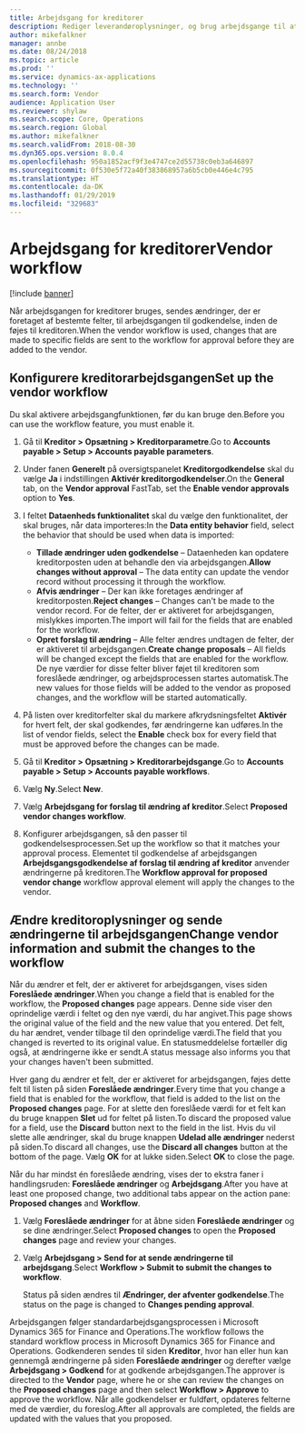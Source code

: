 ```yaml
---
title: Arbejdsgang for kreditorer
description: Rediger leverandøroplysninger, og brug arbejdsgange til at godkende dem.
author: mikefalkner
manager: annbe
ms.date: 08/24/2018
ms.topic: article
ms.prod: ''
ms.service: dynamics-ax-applications
ms.technology: ''
ms.search.form: Vendor
audience: Application User
ms.reviewer: shylaw
ms.search.scope: Core, Operations
ms.search.region: Global
ms.author: mikefalkner
ms.search.validFrom: 2018-08-30
ms.dyn365.ops.version: 8.0.4
ms.openlocfilehash: 950a1852acf9f3e4747ce2d55738c0eb3a646897
ms.sourcegitcommit: 0f530e5f72a40f383868957a6b5cb0e446e4c795
ms.translationtype: HT
ms.contentlocale: da-DK
ms.lasthandoff: 01/29/2019
ms.locfileid: "329683"
---
```

# <a name="vendor-workflow"></a><span data-ttu-id="a1ab2-103">Arbejdsgang for kreditorer</span><span class="sxs-lookup"><span data-stu-id="a1ab2-103">Vendor workflow</span></span>

[!include [banner](../includes/banner.md)]

<span data-ttu-id="a1ab2-104">Når arbejdsgangen for kreditorer bruges, sendes ændringer, der er foretaget af bestemte felter, til arbejdsgangen til godkendelse, inden de føjes til kreditoren.</span><span class="sxs-lookup"><span data-stu-id="a1ab2-104">When the vendor workflow is used, changes that are made to specific fields are sent to the workflow for approval before they are added to the vendor.</span></span>

## <a name="set-up-the-vendor-workflow"></a><span data-ttu-id="a1ab2-105">Konfigurere kreditorarbejdsgangen</span><span class="sxs-lookup"><span data-stu-id="a1ab2-105">Set up the vendor workflow</span></span>

<span data-ttu-id="a1ab2-106">Du skal aktivere arbejdsgangfunktionen, før du kan bruge den.</span><span class="sxs-lookup"><span data-stu-id="a1ab2-106">Before you can use the workflow feature, you must enable it.</span></span>

1. <span data-ttu-id="a1ab2-107">Gå til **Kreditor \> Opsætning \> Kreditorparametre**.</span><span class="sxs-lookup"><span data-stu-id="a1ab2-107">Go to **Accounts payable \> Setup \> Accounts payable parameters**.</span></span>
2. <span data-ttu-id="a1ab2-108">Under fanen **Generelt** på oversigtspanelet **Kreditorgodkendelse** skal du vælge **Ja** i indstillingen **Aktivér kreditorgodkendelser**.</span><span class="sxs-lookup"><span data-stu-id="a1ab2-108">On the **General** tab, on the **Vendor approval** FastTab, set the **Enable vendor approvals** option to **Yes**.</span></span>
3. <span data-ttu-id="a1ab2-109">I feltet **Dataenheds funktionalitet** skal du vælge den funktionalitet, der skal bruges, når data importeres:</span><span class="sxs-lookup"><span data-stu-id="a1ab2-109">In the **Data entity behavior** field, select the behavior that should be used when data is imported:</span></span>

    - <span data-ttu-id="a1ab2-110">**Tillade ændringer uden godkendelse** – Dataenheden kan opdatere kreditorposten uden at behandle den via arbejdsgangen.</span><span class="sxs-lookup"><span data-stu-id="a1ab2-110">**Allow changes without approval** – The data entity can update the vendor record without processing it through the workflow.</span></span>
    - <span data-ttu-id="a1ab2-111">**Afvis ændringer** – Der kan ikke foretages ændringer af kreditorposten.</span><span class="sxs-lookup"><span data-stu-id="a1ab2-111">**Reject changes** – Changes can't be made to the vendor record.</span></span> <span data-ttu-id="a1ab2-112">For de felter, der er aktiveret for arbejdsgangen, mislykkes importen.</span><span class="sxs-lookup"><span data-stu-id="a1ab2-112">The import will fail for the fields that are enabled for the workflow.</span></span>
    - <span data-ttu-id="a1ab2-113">**Opret forslag til ændring** – Alle felter ændres undtagen de felter, der er aktiveret til arbejdsgangen.</span><span class="sxs-lookup"><span data-stu-id="a1ab2-113">**Create change proposals** – All fields will be changed except the fields that are enabled for the workflow.</span></span> <span data-ttu-id="a1ab2-114">De nye værdier for disse felter bliver føjet til kreditoren som foreslåede ændringer, og arbejdsprocessen startes automatisk.</span><span class="sxs-lookup"><span data-stu-id="a1ab2-114">The new values for those fields will be added to the vendor as proposed changes, and the workflow will be started automatically.</span></span>

4. <span data-ttu-id="a1ab2-115">På listen over kreditorfelter skal du markere afkrydsningsfeltet **Aktivér** for hvert felt, der skal godkendes, før ændringerne kan udføres.</span><span class="sxs-lookup"><span data-stu-id="a1ab2-115">In the list of vendor fields, select the **Enable** check box for every field that must be approved before the changes can be made.</span></span>
5. <span data-ttu-id="a1ab2-116">Gå til **Kreditor \> Opsætning \> Kreditorarbejdsgange**.</span><span class="sxs-lookup"><span data-stu-id="a1ab2-116">Go to **Accounts payable \> Setup \> Accounts payable workflows**.</span></span>
6. <span data-ttu-id="a1ab2-117">Vælg **Ny**.</span><span class="sxs-lookup"><span data-stu-id="a1ab2-117">Select **New**.</span></span>
7. <span data-ttu-id="a1ab2-118">Vælg **Arbejdsgang for forslag til ændring af kreditor**.</span><span class="sxs-lookup"><span data-stu-id="a1ab2-118">Select **Proposed vendor changes workflow**.</span></span> 
8. <span data-ttu-id="a1ab2-119">Konfigurer arbejdsgangen, så den passer til godkendelsesprocessen.</span><span class="sxs-lookup"><span data-stu-id="a1ab2-119">Set up the workflow so that it matches your approval process.</span></span> <span data-ttu-id="a1ab2-120">Elementet til godkendelse af arbejdsgangen **Arbejdsgangsgodkendelse af forslag til ændring af kreditor** anvender ændringerne på kreditoren.</span><span class="sxs-lookup"><span data-stu-id="a1ab2-120">The **Workflow approval for proposed vendor change** workflow approval element will apply the changes to the vendor.</span></span>

## <a name="change-vendor-information-and-submit-the-changes-to-the-workflow"></a><span data-ttu-id="a1ab2-121">Ændre kreditoroplysninger og sende ændringerne til arbejdsgangen</span><span class="sxs-lookup"><span data-stu-id="a1ab2-121">Change vendor information and submit the changes to the workflow</span></span>

<span data-ttu-id="a1ab2-122">Når du ændrer et felt, der er aktiveret for arbejdsgangen, vises siden **Foreslåede ændringer**.</span><span class="sxs-lookup"><span data-stu-id="a1ab2-122">When you change a field that is enabled for the workflow, the **Proposed changes** page appears.</span></span> <span data-ttu-id="a1ab2-123">Denne side viser den oprindelige værdi i feltet og den nye værdi, du har angivet.</span><span class="sxs-lookup"><span data-stu-id="a1ab2-123">This page shows the original value of the field and the new value that you entered.</span></span> <span data-ttu-id="a1ab2-124">Det felt, du har ændret, vender tilbage til den oprindelige værdi.</span><span class="sxs-lookup"><span data-stu-id="a1ab2-124">The field that you changed is reverted to its original value.</span></span> <span data-ttu-id="a1ab2-125">En statusmeddelelse fortæller dig også, at ændringerne ikke er sendt.</span><span class="sxs-lookup"><span data-stu-id="a1ab2-125">A status message also informs you that your changes haven't been submitted.</span></span> 

<span data-ttu-id="a1ab2-126">Hver gang du ændrer et felt, der er aktiveret for arbejdsgangen, føjes dette felt til listen på siden **Foreslåede ændringer**.</span><span class="sxs-lookup"><span data-stu-id="a1ab2-126">Every time that you change a field that is enabled for the workflow, that field is added to the list on the **Proposed changes** page.</span></span> <span data-ttu-id="a1ab2-127">For at slette den foreslåede værdi for et felt kan du bruge knappen **Slet** ud for feltet på listen.</span><span class="sxs-lookup"><span data-stu-id="a1ab2-127">To discard the proposed value for a field, use the **Discard** button next to the field in the list.</span></span> <span data-ttu-id="a1ab2-128">Hvis du vil slette alle ændringer, skal du bruge knappen **Udelad alle ændringer** nederst på siden.</span><span class="sxs-lookup"><span data-stu-id="a1ab2-128">To discard all changes, use the **Discard all changes** button at the bottom of the page.</span></span> <span data-ttu-id="a1ab2-129">Vælg **OK** for at lukke siden.</span><span class="sxs-lookup"><span data-stu-id="a1ab2-129">Select **OK** to close the page.</span></span>

<span data-ttu-id="a1ab2-130">Når du har mindst én foreslåede ændring, vises der to ekstra faner i handlingsruden: **Foreslåede ændringer** og **Arbejdsgang**.</span><span class="sxs-lookup"><span data-stu-id="a1ab2-130">After you have at least one proposed change, two additional tabs appear on the action pane: **Proposed changes** and **Workflow**.</span></span>

1. <span data-ttu-id="a1ab2-131">Vælg **Foreslåede ændringer** for at åbne siden **Foreslåede ændringer** og se dine ændringer.</span><span class="sxs-lookup"><span data-stu-id="a1ab2-131">Select **Proposed changes** to open the **Proposed changes** page and review your changes.</span></span>
2. <span data-ttu-id="a1ab2-132">Vælg **Arbejdsgang \> Send for at sende ændringerne til arbejdsgang**.</span><span class="sxs-lookup"><span data-stu-id="a1ab2-132">Select **Workflow \> Submit to submit the changes to workflow**.</span></span>

    <span data-ttu-id="a1ab2-133">Status på siden ændres til **Ændringer, der afventer godkendelse**.</span><span class="sxs-lookup"><span data-stu-id="a1ab2-133">The status on the page is changed to **Changes pending approval**.</span></span>

<span data-ttu-id="a1ab2-134">Arbejdsgangen følger standardarbejdsgangsprocessen i Microsoft Dynamics 365 for Finance and Operations.</span><span class="sxs-lookup"><span data-stu-id="a1ab2-134">The workflow follows the standard workflow process in Microsoft Dynamics 365 for Finance and Operations.</span></span> <span data-ttu-id="a1ab2-135">Godkenderen sendes til siden **Kreditor**, hvor han eller hun kan gennemgå ændringerne på siden **Foreslåede ændringer** og derefter vælge **Arbejdsgang \> Godkend** for at godkende arbejdsgangen.</span><span class="sxs-lookup"><span data-stu-id="a1ab2-135">The approver is directed to the **Vendor** page, where he or she can review the changes on the **Proposed changes** page and then select **Workflow \> Approve** to approve the workflow.</span></span> <span data-ttu-id="a1ab2-136">Når alle godkendelser er fuldført, opdateres felterne med de værdier, du foreslog.</span><span class="sxs-lookup"><span data-stu-id="a1ab2-136">After all approvals are completed, the fields are updated with the values that you proposed.</span></span>
